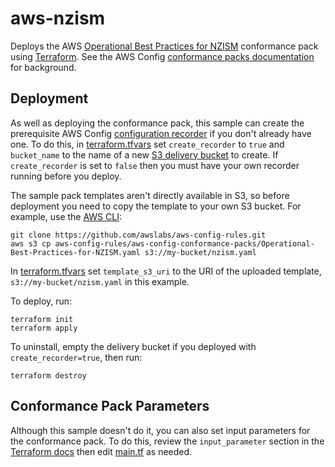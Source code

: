 # aws-nzism

Deploys the AWS
[Operational Best Practices for NZISM](https://docs.aws.amazon.com/config/latest/developerguide/operational-best-practices-for-nzism.html)
conformance pack using [Terraform](https://www.terraform.io/). See the AWS Config
[conformance packs documentation](https://docs.aws.amazon.com/config/latest/developerguide/conformance-packs.html) for background.

## Deployment

As well as deploying the conformance pack, this sample can create the prerequisite AWS Config
[configuration recorder](https://docs.aws.amazon.com/config/latest/developerguide/stop-start-recorder.html)
if you don't already have one. To do this, in [terraform.tfvars](terraform.tfvars) set `create_recorder` to
`true` and `bucket_name` to the name of a new
[S3 delivery bucket](https://docs.aws.amazon.com/config/latest/developerguide/manage-delivery-channel.html)
to create. If `create_recorder` is set to `false` then you must have your own recorder running before you deploy.

The sample pack templates aren't directly available in S3, so before deployment you need to copy the template
to your own S3 bucket. For example, use the [AWS CLI](https://aws.amazon.com/cli/):
```
git clone https://github.com/awslabs/aws-config-rules.git
aws s3 cp aws-config-rules/aws-config-conformance-packs/Operational-Best-Practices-for-NZISM.yaml s3://my-bucket/nzism.yaml
```

In [terraform.tfvars](terraform.tfvars) set `template_s3_uri` to the URI of the uploaded template, `s3://my-bucket/nzism.yaml`
in this example.

To deploy, run:
```
terraform init
terraform apply
```

To uninstall, empty the delivery bucket if you deployed with `create_recorder=true`, then run:
```
terraform destroy
```

## Conformance Pack Parameters

Although this sample doesn't do it, you can also set input parameters for the conformance pack. To do this,
review the `input_parameter` section in the
[Terraform docs](https://registry.terraform.io/providers/hashicorp/aws/latest/docs/resources/config_conformance_pack)
then edit [main.tf](main.tf) as needed.
